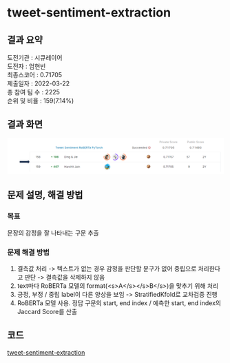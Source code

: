 # tweet-sentiment-extraction

## 결과 요약
도전기관 : 시큐레이어    
도전자 : 엄현빈     
최종스코어 : 0.71705    
제출일자 : 2022-03-22      
총 참여 팀 수 : 2225      
순위 및 비율 : 159(7.14%)      

## 결과 화면
![leaderboard_tweet](./img/leaderboard_tweet.PNG)

## 문제 설명, 해결 방법
### 목표
문장의 감정을 잘 나타내는 구문 추출

### 문제 해결 방법
1. 결측값 처리 -> 텍스트가 없는 경우 감정을 판단할 문구가 없어 중립으로 처리한다고 판단 -> 결측값을 삭제하지 않음
2. text마다 RoBERTa 모델의 format(\<s\>A\<\/s\>\<\/s\>B\<\/s\>)을 맞추기 위해 처리
3. 긍정, 부정 / 중립 label이 다른 양상을 보임 -> StratifiedKfold로 교차검증 진행
4. RoBERTa 모델 사용. 정답 구문의 start, end index / 예측한 start, end index의 Jaccard Score를 산출

## 코드
[tweet-sentiment-extraction](https://github.com/Umhyunbin/AutoAPE-challenge3/blob/2668e3b90ad94acc6127d30c78aabcda77981d23/kaggle/tweet-sentiment-extraction/tweet-sentiment-extraction.ipynb)

